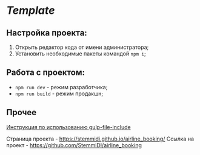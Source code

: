 # _Template_

## Настройка проекта:

1.  Открыть редактор кода от имени администратора;
2.  Установить необходимые пакеты командой `npm i`;

## Работа с проектом:

- `npm run dev` - режим разработчика;
- `npm run build` - режим продакшн;

## Прочее

[Инструкция по использованию gulp-file-include](https://www.npmjs.com/package/gulp-file-include)

Страница проекта - https://stemmidi.github.io/airline_booking/
Ссылка на проект - https://github.com/StemmiDI/airline_booking
